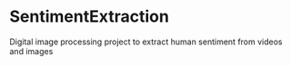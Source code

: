 # SentimentExtraction
Digital image processing project to extract human sentiment from videos and images
